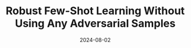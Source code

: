 ---
title: "Robust Few-Shot Learning Without Using Any Adversarial Samples"
collection: publications
category: journals
permalink: /publication/2024-08-02-robust-few-shot
excerpt: 'A simple yet effective self-distillation approach enhances adversarial robustness in few-shot learning without requiring adversarial samples, achieving significant improvements with minimal computational overhead.'
date: 2024-08-02
venue: 'IEEE Transactions on Neural Networks and Learning Systems (IEEE-TNNLS)'
paperurl: 'https://arxiv.org/abs/2211.01598'
citation: 'Nayak, Gaurav Kumar, et al. "Robust Few-Shot Learning Without Using Any Adversarial Samples." <i>IEEE Transactions on Neural Networks and Learning Systems (2024)</i>.'
authors: Gaurav Kumar Nayak, Ruchit Rawal, Inder Khatri, Anirban Chakraborty
code: https://github.com/vcl-iisc/robust-few-shot-learning
---